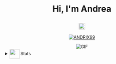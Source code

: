 <h1 align="center">Hi, I'm Andrea</h1>
<h2 align="center">
  <img src="https://komarev.com/ghpvc/?username=ANDRIX99&color=dc143c&style=for-the-badge" alt="Profile Views" style="height:21px;">
</h2>
<p align="center"> <a href="https://github.com/ryo-ma/github-profile-trophy"><img src="https://github-profile-trophy.vercel.app/?username=steccah&no-frame=true&no-bg=true&theme=dracula" alt="ANDRIX99" /></a> </p>
<div align="center">
 <img alt="GIF" src="https://media4.giphy.com/media/11KzOet1ElBDz2/giphy.gif?cid=6c09b952ufa3xxbbm0mpuadm2zaik3wjp4m9luz2ly0lyz8d&ep=v1_internal_gif_by_id&rid=giphy.gif&ct=g" />
</div>
<details>
  <summary><img align="center" src="https://github.com/ANDRIX99/ANDRIX99/blob/main/icons/stats.gif" width="32"/> Stats</summary>
  <div align="center">
    
  ![](https://github-readme-stats.vercel.app/api?username=ANDRIX99&theme=tokyonight&hide_border=false&include_all_commits=true&count_private=false)<br/>
  ![](https://github-readme-streak-stats.herokuapp.com/?user=ANDRIX99&theme=tokyonight&hide_border=false)<br/>
  ![](https://github-readme-stats.vercel.app/api/top-langs/?username=ANDRIX99&theme=tokyonight&hide_border=false&include_all_commits=true&count_private=false&layout=compact)<br/>
  ![](https://github-readme-activity-graph.vercel.app/graph?username=ANDRIX99&theme=tokyo-night)
  
  </div>
</details>
